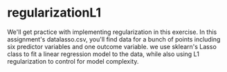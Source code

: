 # regularizationL1
We'll get practice with implementing regularization in this exercise. In this assignment's datalasso.csv, you'll find data for a bunch of points including six predictor variables and one outcome variable. we use sklearn's Lasso class to fit a linear regression model to the data, while also using L1 regularization to control for model complexity.
